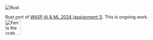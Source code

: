 ![Rust](https://www.rust-lang.org/static/images/rust-logo-blk.svg)

Rust port of [WASP AI & ML 2024 (assignment 1)](https://github.com/abhishek47kashyap/wasp_ai_ml_2024_assignment_1). This is ongoing work. <img src="https://rustacean.net/assets/rustacean-flat-noshadow.svg" alt="Ferris the crab" width="50"/>
